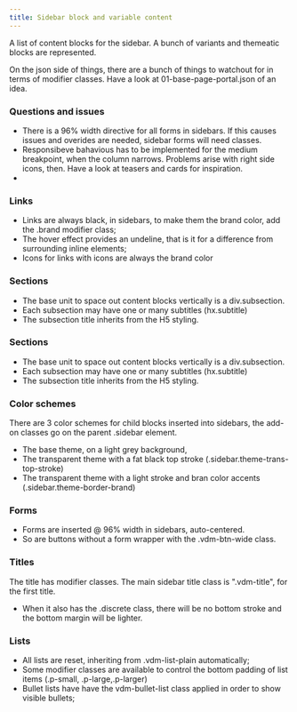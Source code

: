 ```yaml
---
title: Sidebar block and variable content
---
```


A list of content blocks for the sidebar. A bunch of variants and themeatic blocks are represented.

On the json side of things, there are a bunch of things to watchout for in terms of modifier classes.
Have a look at 01-base-page-portal.json of an idea.

### Questions and issues

* There is a 96% width directive for all forms in sidebars. If this causes issues and overides are needed, sidebar forms will need classes.
* Responsibeve bahavious has to be implemented for the medium breakpoint, when the column narrows. Problems arise with right side icons, then. Have a look at teasers and cards for inspiration.
* 

### Links

* Links are always black, in sidebars, to make them the brand color, add the .brand modifier class;
* The hover effect provides an undeline, that is it for a difference from surrounding inline elements;
* Icons for links with icons are always the brand color


### Sections

* The base unit to space out content blocks vertically is a div.subsection. 
* Each subsection may have one or many subtitles (hx.subtitle)
* The subsection title inherits from the H5 styling.

### Sections

* The base unit to space out content blocks vertically is a div.subsection. 
* Each subsection may have one or many subtitles (hx.subtitle)
* The subsection title inherits from the H5 styling.

### Color schemes 

There are 3 color schemes for child blocks inserted into sidebars, the add-on classes go on the parent .sidebar element.

* The base theme, on a light grey background, 
* The transparent theme with a fat black top stroke (.sidebar.theme-trans-top-stroke)
* The transparent theme with a light stroke and bran color accents (.sidebar.theme-border-brand)


### Forms

* Forms are inserted @ 96% width in sidebars, auto-centered.
* So are buttons without a form wrapper with the .vdm-btn-wide class.

### Titles

The title has modifier classes. The main sidebar title class is ".vdm-title", for the first title. 

* When it also has the .discrete class, there will be no bottom stroke and the bottom margin will be lighter.

### Lists


* All lists are reset, inheriting from .vdm-list-plain automatically;
* Some modifier classes are available to control the bottom padding of list items (.p-small, .p-large,.p-larger)
* Bullet lists have have the vdm-bullet-list class applied in order to show visible bullets;


